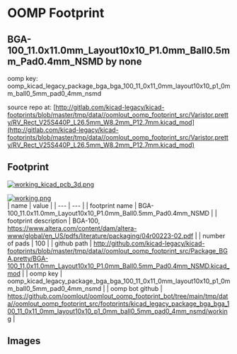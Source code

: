 # OOMP Footprint  
## BGA-100_11.0x11.0mm_Layout10x10_P1.0mm_Ball0.5mm_Pad0.4mm_NSMD  by none  
  
oomp key: oomp_kicad_legacy_package_bga_bga_100_11_0x11_0mm_layout10x10_p1_0mm_ball0_5mm_pad0_4mm_nsmd  
  
source repo at: [http://gitlab.com/kicad-legacy/kicad-footprints/blob/master/tmp/data//oomlout_oomp_footprint_src/Varistor.pretty/RV_Rect_V25S440P_L26.5mm_W8.2mm_P12.7mm.kicad_mod](http://gitlab.com/kicad-legacy/kicad-footprints/blob/master/tmp/data//oomlout_oomp_footprint_src/Varistor.pretty/RV_Rect_V25S440P_L26.5mm_W8.2mm_P12.7mm.kicad_mod)  
## Footprint  
  
[![working_kicad_pcb_3d.png](working_kicad_pcb_3d_600.png)](working_kicad_pcb_3d.png)  
  
[![working.png](working_600.png)](working.png)  
| name | value | 
| --- | --- | 
| footprint name | BGA-100_11.0x11.0mm_Layout10x10_P1.0mm_Ball0.5mm_Pad0.4mm_NSMD | 
| footprint description | BGA-100, https://www.altera.com/content/dam/altera-www/global/en_US/pdfs/literature/packaging/04r00223-02.pdf | 
| number of pads | 100 | 
| github path | http://github.com/kicad-legacy/kicad-footprints/blob/master/tmp/data//oomlout_oomp_footprint_src/Package_BGA.pretty/BGA-100_11.0x11.0mm_Layout10x10_P1.0mm_Ball0.5mm_Pad0.4mm_NSMD.kicad_mod | 
| oomp key | oomp_kicad_legacy_package_bga_bga_100_11_0x11_0mm_layout10x10_p1_0mm_ball0_5mm_pad0_4mm_nsmd | 
| oomp bot github | https://github.com/oomlout/oomlout_oomp_footprint_bot/tree/main/tmp/data//oomlout_oomp_footprint_src/footprints/kicad_legacy_package_bga_bga_100_11_0x11_0mm_layout10x10_p1_0mm_ball0_5mm_pad0_4mm_nsmd/working | 
## Images  
